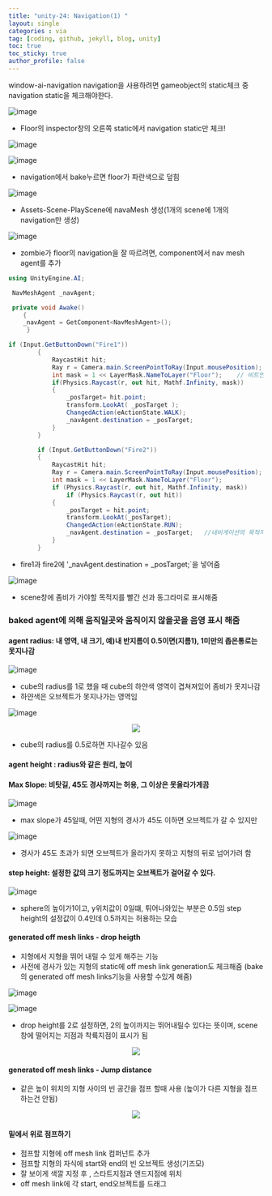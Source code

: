```yaml
---
title: "unity-24: Navigation(1) "
layout: single
categories : via
tag: [coding, github, jekyll, blog, unity]
toc: true
toc_sticky: true
author_profile: false
---
```



window-ai-navigation
navigation을 사용하려면 gameobject의 static체크 중 navigation static을 체크해야한다.


![image](https://user-images.githubusercontent.com/111720411/216800575-4b32cccc-7a11-4e86-b7db-223c43679957.png)


- Floor의 inspector창의 오른쪽 static에서 navigation static만 체크!

![image](https://user-images.githubusercontent.com/111720411/216800577-67392b77-90f7-49e9-b12d-78883f195439.png)

![image](https://user-images.githubusercontent.com/111720411/216800582-ce34fc0b-8816-4d62-a4c8-cc11e3f33389.png)


- navigation에서 bake누르면 floor가 파란색으로 덮힘


![image](https://user-images.githubusercontent.com/111720411/216800585-220b7ed5-942a-4d4c-a11a-d1a540057d45.png)


- Assets-Scene-PlayScene에 navaMesh 생성(1개의 scene에 1개의 navigation만 생성)

![image](https://user-images.githubusercontent.com/111720411/216800588-1020a7d6-4f5e-45c9-b281-d5e5f9d78286.png)


- zombie가 floor의 navigation을 잘 따르려면, component에서 nav mesh agent를 추가

```c#
using UnityEngine.AI;

 NavMeshAgent _navAgent;

 private void Awake()
    {
	_navAgent = GetComponent<NavMeshAgent>(); 
     }

if (Input.GetButtonDown("Fire1"))
        {
            RaycastHit hit;
            Ray r = Camera.main.ScreenPointToRay(Input.mousePosition);
            int mask = 1 << LayerMask.NameToLayer("Floor");    // 비트연산으로 인해, Floor의 Layer인 8번 Layer만 쓸게     
            if(Physics.Raycast(r, out hit, Mathf.Infinity, mask))
            {
                _posTarget= hit.point;
                transform.LookAt( _posTarget );
                ChangedAction(eActionState.WALK);
                _navAgent.destination = _posTarget;
            }
        }

        if (Input.GetButtonDown("Fire2"))
        {
            RaycastHit hit;
            Ray r = Camera.main.ScreenPointToRay(Input.mousePosition);
            int mask = 1 << LayerMask.NameToLayer("Floor");    
            if (Physics.Raycast(r, out hit, Mathf.Infinity, mask))
                if (Physics.Raycast(r, out hit))
            {
                _posTarget = hit.point;
                transform.LookAt(_posTarget);
                ChangedAction(eActionState.RUN);
                _navAgent.destination = _posTarget;   //네비게이션의 목적지는 postarget(마우스지점)
            }
        }
```

- fire1과 fire2에 '_navAgent.destination = _posTarget;`을 넣어줌

![image](https://user-images.githubusercontent.com/111720411/216800591-cd91e0d4-b099-4f57-a51e-1d9490ae8020.png)


- scene창에 좀비가 가야할 목적지를 빨간 선과 동그라미로 표시해줌
### baked agent에 의해 움직일곳와 움직이지 않을곳을 음영 표시 해줌

#### agent radius: 내 영역, 내 크기, 예)내 반지름이 0.5이면(지름1), 1미만의 좁은통로는 못지나감

![image](https://user-images.githubusercontent.com/111720411/216800593-2af6171d-122c-4231-aa0d-535cdd24a613.png)


- cube의 radius를 1로 했을 때 cube의 하얀색 영역이 겹쳐져있어 좀비가 못지나감
- 하얀색은 오브젝트가 못지나가는 영역임


![image](https://user-images.githubusercontent.com/111720411/216800594-96e966db-c7a2-4c39-bc21-67e3a546aceb.png)

<p align="center">
  <img src="https://user-images.githubusercontent.com/111720411/216800647-02b0e885-2e55-470c-bb62-259807aed005.gif">
  </p>
 
- cube의 radius를 0.5로하면 지나갈수 있음


#### agent height :  radius와 같은 원리, 높이

#### Max Slope: 비탓길, 45도 경사까지는 허용, 그 이상은 못올라가게끔

![image](https://user-images.githubusercontent.com/111720411/216800597-86d43923-e6d4-41d8-981d-234ad0a66e71.png)

- max slope가 45일때, 어떤 지형의 경사가 45도 이하면 오브젝트가 갈 수 있지만

![image](https://user-images.githubusercontent.com/111720411/216800599-12f804e3-cd09-433d-9c4d-7f5c104c29ab.png)


- 경사가 45도 초과가 되면 오브젝트가 올라가지 못하고 지형의 뒤로 넘어가려 함

#### step height: 설정한 값의 크기 정도까지는 오브젝트가 걸어갈 수 있다.

![image](https://user-images.githubusercontent.com/111720411/216800605-e49547d6-9abf-4106-8512-fc18235afd36.png)


- sphere의 높이가1이고, y위치값이 0일떄, 튀어나와있는 부분은 0.5임
  step height의 설정값이 0.4인데 0.5까지는 허용하는 모습  



#### generated off mesh links - drop heigth
- 지형에서 지형을 뛰어 내릴 수 있게 해주는 기능
- 사전에 경사가 있는 지형의 static에 off mesh link generation도 체크해줌
   (bake의 generated off mesh links기능을 사용할 수있게 해줌)

![image](https://user-images.githubusercontent.com/111720411/216800607-5490fe5e-0171-49e7-930f-52189d856834.png)

![image](https://user-images.githubusercontent.com/111720411/216800611-820fb7f0-17e9-4566-be8d-68a1e6602cc7.png)


- drop height를 2로 설정하면, 2의 높이까지는 뛰어내릴수 있다는 뜻이며,
   scene창에 떨어지는 지점과 착륙지점이 표시가 됨

<p align="center">
  <img src="https://user-images.githubusercontent.com/111720411/216800668-061acd3c-382e-48c1-be17-e9edfaf8e449.gif">
  </p>

#### generated off mesh links - Jump distance

- 같은 높이 위치의 지형 사이의 빈 공간을 점프 할때 사용
   (높이가 다른 지형을 점프하는건 안됨)

<p align="center">
  <img src="https://user-images.githubusercontent.com/111720411/216800673-7cde678b-64a9-401a-9a00-dc38a38b37b0.gif">
</p>

#### 밑에서 위로 점프하기

- 점프할 지형에 off mesh link 컴퍼넌트 추가
- 점프할 지형의 자식에 start와 end의 빈 오브젝트 생성(기즈모)
- 잘 보이게 색깔 지정 후 , 스타트지점과 앤드지점에 위치
- off mesh link에 각 start, end오브젝트를 드래그


